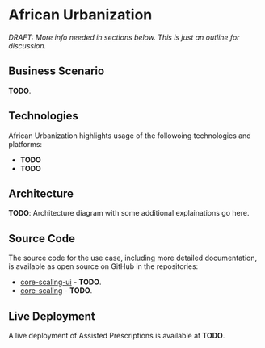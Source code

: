 # African Urbanization

_DRAFT: More info needed in sections below. This is just an outline for discussion._

## Business Scenario

**TODO**.

## Technologies

African Urbanization highlights usage of the followoing technologies and platforms:

* **TODO**
* **TODO**

## Architecture

**TODO**: Architecture diagram with some additional explainations go here.

## Source Code

The source code for the use case, including more detailed documentation, is available as open source on GitHub
in the repositories:

* [core-scaling-ui](https://github.com/qlik-oss/core-scaling-ui) - **TODO**.
* [core-scaling](https://github.com/qlik-oss/core-scaling) - **TODO**.

## Live Deployment

A live deployment of Assisted Prescriptions is available at **TODO**.
